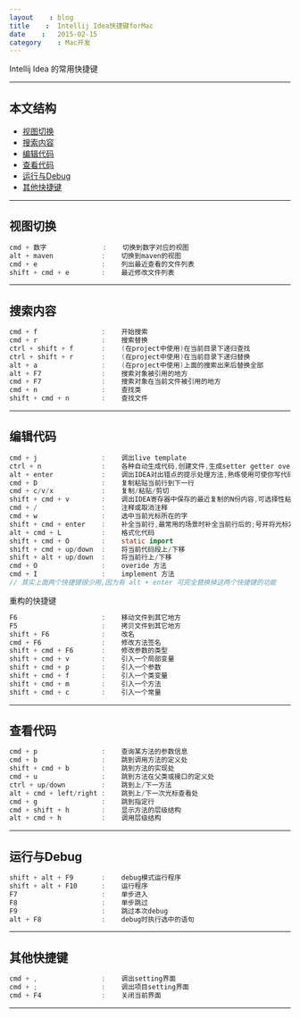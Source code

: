 ```yaml
---
layout    : blog
title    :  Intellij Idea快捷键forMac
date    :   2015-02-15 
category    : Mac开发  
---
```



Intellij Idea 的常用快捷键




*****
## 本文结构

* [视图切换](#view)
* [搜索内容](#search)
* [编辑代码](#edit)
* [查看代码](#navigate)
* [运行与Debug](#run)
* [其他快捷键](#other)


*****

<h2 id="view"> 视图切换 </h2>

```java
cmd + 数字              :    切换到数字对应的视图
alt + maven            :    切换到maven的视图
cmd + e                :    列出最近查看的文件列表
shift + cmd + e        :    最近修改文件列表
```

*****

<h2 id="search"> 搜索内容 </h2>

```java
cmd + f                :    开始搜索 
cmd + r                :    搜索替换
ctrl + shift + f       :    (在project中使用)在当前目录下递归查找
ctrl + shift + r       :    (在project中使用)在当前目录下递归替换
alt + a                :    (在project中使用)上面的搜索出来后替换全部
alt + F7               :    搜索对象被引用的地方
cmd + F7               :    搜索对象在当前文件被引用的地方
cmd + n                :    查找类
shift + cmd + n        :    查找文件
```

*****

<h2 id="edit"> 编辑代码 </h2>

```java
cmd + j                :    调出live template
ctrl + n               :    各种自动生成代码,创建文件,生成setter getter override
alt + enter            :    调出IDEA对出错点的提示处理方法,熟练使用可使你写代码的速度提升5倍
cmd + D                :    复制粘贴当前行到下一行
cmd + c/v/x            :    复制/粘贴/剪切
shift + cmd + v        :    调出IDEA寄存器中保存的最近复制的N份内容,可选择性粘贴
cmd + /                :    注释或取消注释
cmd + w                :    选中当前光标所在的字
shift + cmd + enter    :    补全当前行,最常用的场景时补全当前行后的;号并将光标定位到下一行
alt + cmd + L          :    格式化代码
shift + cmd + O        :    static import
shift + cmd + up/down  :    将当前代码段上/下移
shift + alt + up/down  :    将当前行上/下移
cmd + O                :    overide 方法
cmd + I                :    implement 方法
// 其实上面两个快捷键很少用,因为有 alt + enter 可完全替换掉这两个快捷键的功能
```
重构的快捷键

```java
F6                     :    移动文件到其它地方
F5                     :    拷贝文件到其它地方
shift + F6             :    改名
cmd + F6               :    修改方法签名
shift + cmd + F6       :    修改参数的类型
shift + cmd + v        :    引入一个局部变量
shift + cmd + p        :    引入一个参数
shift + cmd + f        :    引入一个类变量
shift + cmd + m        :    引入一个方法
shift + cmd + c        :    引入一个常量
```

*****

<h2 id="navigate"> 查看代码 </h2>

```java
cmd + p                :    查询某方法的参数信息
cmd + b                :    跳到调用方法的定义处
shift + cmd + b        :    跳到方法的实现处
cmd + u                :    跳到方法在父类或接口的定义处
ctrl + up/down         :    跳到上/下一方法
alt + cmd + left/right :    跳到上/下一次光标查看处
cmd + g                :    跳到指定行
cmd + shift + h        :    显示方法的层级结构
alt + cmd + h          :    调用层级结构
```

*****

<h2 id="run"> 运行与Debug </h2>

```java
shift + alt + F9       :    debug模式运行程序
shift + alt + F10      :    运行程序
F7                     :    单步进入
F8                     :    单步跳过
F9                     :    跳过本次debug
alt + F8               :    debug时执行选中的语句
```

*****

<h2 id="other"> 其他快捷键 </h2>

```java
cmd + ,                :    调出setting界面
cmd + ;                :    调出项目setting界面
cmd + F4               :    关闭当前界面
```












*****
